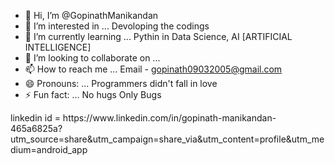 - 👋 Hi, I’m @GopinathManikandan
- 👀 I’m interested in ... Devoloping the codings
- 🌱 I’m currently learning ... Pythin in Data Science, AI [ARTIFICIAL INTELLIGENCE]
- 💞️ I’m looking to collaborate on ... 
- 📫 How to reach me ... Email - gopinath09032005@gmail.com
- 😄 Pronouns: ... Programmers didn't fall in love 
- ⚡ Fun fact: ... No hugs Only Bugs

<!---
GopinathManikandan/GopinathManikandan is a ✨ special ✨ repository because its `README.md` (this file) appears on your GitHub profile.
You can click the Preview link to take a look at your changes.
---> linkedin id = https://www.linkedin.com/in/gopinath-manikandan-465a6825a?utm_source=share&utm_campaign=share_via&utm_content=profile&utm_medium=android_app

